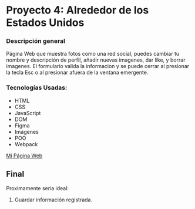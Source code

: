 # Proyecto 4: Alrededor de los Estados Unidos

### Descripción general

Página Web que muestra fotos como una red social, puedes cambiar tu nombre y descripción de perfil, añadir nuevas imagenes, dar like, y borrar imagenes. El formulario valida la informacion y se puede cerrar al presionar la tecla Esc o al presionar afuera de la ventana emergente.

### Tecnologías Usadas:

- HTML
- CSS
- JavaScript
- DOM
- Figma
- Imágenes
- POO
- Webpack

[Mi Página Web](https://snag2003.github.io/web_project_4_esp/)

## Final

Proximamente seria ideal:

1. Guardar información registrada.
